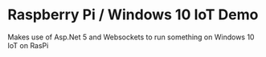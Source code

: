 # Raspberry Pi / Windows 10 IoT Demo

Makes use of Asp.Net 5 and Websockets to run something on Windows 10 IoT on RasPi
